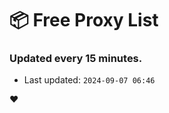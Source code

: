 # :package: Free Proxy List
### Updated every 15 minutes.

- Last updated: `2024-09-07 06:46`

:heart:
